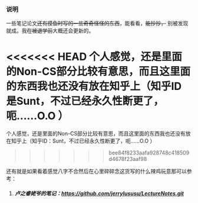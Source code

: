 ### 说明

一些笔记论文~~还有摸鱼时写的一些奇奇怪怪的东西~~，能看看，~~能抄抄，~~ 别被发现就成。我~~在被退学前~~大概还会更新的。

<<<<<<< HEAD
个人感觉，还是里面的Non-CS部分比较有意思，而且这里面的东西我也还没有放在知乎上（知乎ID是Sunt，不过已经永久性断更了，呃……O.O ）
=======
个人感觉，还是里面的Non-CS部分比较有意思，而且这里面的东西我也还没有放在知乎上（知乎ID：Sunt，不过已经永久性断更了，呃……O.O ）
>>>>>>> bee84f8233aafa928748c418509d4678f23aaf98

还有就是如果看着感觉八字不合然后在心里碎碎念这货写的什么辣鸡玩意那可以参考：

1. ##### 卢之睿姥爷的笔记：https://github.com/jerrylususu/LectureNotes.git

